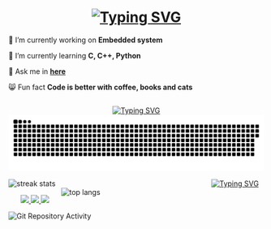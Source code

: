 <!-- 1 -->

<h1 align="center">
    <a href="https://git.io/typing-svg"><img src="https://readme-typing-svg.herokuapp.com?font=JetBrains+Mono&size=35&pause=1000&color=FFFFFF&weight=900&width=435&lines=Hello+World!+I'm+Duy" alt="Typing SVG" /></a>
</h1>

<div align="left">
 
 🔭 I’m currently working on **Embedded system**
 
 🌱 I’m currently learning **C, C++, Python**

 💬 Ask me in **[here](https://github.com/ThaiThanhDuy/ThaiThanhDuy/issues)**

 😸 Fun fact **Code is better with coffee, books and cats**
 
 </div>
 

<!-- 2 -->


<h2 align="center"></h2>
<div align="center">

  <a href="https://git.io/typing-svg"><img src="https://readme-typing-svg.herokuapp.com?font=JetBrains+Mono&weight=1100&pause=10000&color=F7F7F7&center=true&random=false&width=1000&repeat=false&size=25&lines=My+Contributions" alt="Typing SVG" /></a>
  <img alt="snake eating my contributions" src="https://github.com/ThaiThanhDuy/ThaiThanhDuy/blob/output/github-contribution-grid-snake-dark.svg" />

</div>

<a> <img width=400  align="left" src="https://github-readme-streak-stats.herokuapp.com?user=ThaiThanhDuy&theme=blueberry-duo&border_radius=20&hide_border=true" alt="streak stats"> </a>
<a><img width=400 align="right" src="https://github-readme-stats.vercel.app/api/top-langs/?username=ThaiThanhDuy&hide=HTML&langs_count=4&layout=donut&theme=tokyonight&show_icons=true&bg_color=00000000&border_radius=20&size_weight=1&count_weight=0.5&exclude_repo=github-readme-stats&hide_border=true" alt="top langs" /> </a>


<!-- 3 -->


<a href="https://git.io/typing-svg"><img src="https://readme-typing-svg.herokuapp.com?font=JetBrains+Mono&weight=1100&pause=10000&color=F7F7F7&center=true&random=false&width=1000&repeat=false&size=25&lines=My+Contact" alt="Typing SVG" /></a>

<div align="center">
  <a href="mailto:just.electric.4.fun@gmail.com">
    <img src="https://img.shields.io/badge/Gmail-333333?style=for-the-badge&logo=gmail&logoColor=red" />
  </a>
  <a href="https://www.linkedin.com/in/thai-thanh-duy/" target="_blank">
    <img src="https://img.shields.io/badge/LinkedIn-0077B5?style=for-the-badge&logo=linkedin&logoColor=white" target="_blank" />
  </a>
  <a href="https://salesp07.github.io" target="_blank">
     <img src="https://img.shields.io/badge/Portfolio-FF5722?style=for-the-badge&logo=todoist&logoColor=white" target="_blank" /> <!-- sqlite, safari, google-chrome are other good icon options -->
  </a>
</div>

![Git Repository Activity](https://repobeats.axiom.co/api/embed/64d54a0d444688276011bcf00cf7d28ac0e43bbe.svg "Repobeats analytics image")

<!-- <h2 align="center></h2>
<a href="https://git.io/typing-svg"><img src="https://readme-typing-svg.herokuapp.com?font=JetBrains+Mono&weight=1100&pause=10000&color=F7F7F7&center=true&random=false&width=1000&repeat=false&size=25&lines=Something+I+Know" alt="Typing SVG" /></a>
  
<div align="center">
    <img src="https://skillicons.dev/icons?i=c,cpp,python,git,linux" />
</div> -->
